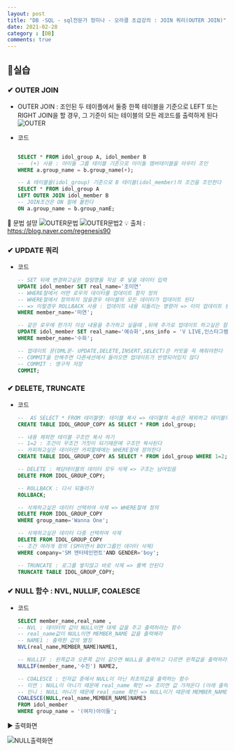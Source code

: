 ```yaml
---
layout: post
title: "DB -SQL - sql전문가 정미나 - 오라클 초급강의 : JOIN 쿼리(OUTER JOIN)"
date: 2021-02-28
category : [DB]
comments: true
---
```


## 🔷실습

### ✔ OUTER JOIN

- OUTER JOIN : 조인된 두 테이플에서 둘중 한쪽 테이블을 기준으로 LEFT 또는 RIGHT JOIN을 할 경우,
그 기준이 되는 테이블의 모든 레코드를 출력하게 된다
![OUTER](https://user-images.githubusercontent.com/65608960/109418823-a49f5100-7a0d-11eb-91a6-88b3d8bbaa22.JPG)

- 코드
    ```sql

    SELECT * FROM idol_group A, idol_member B 
    --  (+) 사용 : 아이돌 그룹 테이블 기준으로 아이돌 멤버테이블을 아우터 조인 
    WHERE a.group_name = b.group_name(+);

    -- A 테이블을(idol_group) 기준으로 B 테이블(idol_member)의 조건을 조인한다
    SELECT * FROM idol_group A 
    LEFT OUTER JOIN idol_member B 
    -- JOIN조건은 ON 절에 붙힌다
    ON a.group_name = b.group_namE;
    ```
🎈 문법 설먕
![OUTER문법](https://user-images.githubusercontent.com/65608960/109418821-a36e2400-7a0d-11eb-9cdf-8410d19a7fda.JPG)
![OUTER문법2](https://user-images.githubusercontent.com/65608960/109418824-a49f5100-7a0d-11eb-9594-a373364437d5.JPG)
💡 출처 : https://blog.naver.com/regenesis90

### ✔ UPDATE 쿼리
- 코드
    ```sql
    -- SET 뒤에 변경하고싶은 컬럼명을 작성 후 넣을 데이터 입력
    UPDATE idol_member SET real_name='조미연' 
    -- WHERE절에서 어떤 로우의 데이터를 업데이트 할지 정의
    -- WHERE절에서 정의하지 않을경우 테이블의 모든 데이터가 업데이트 된다 
    -- => 이럴경우 ROLLBACK 사용 : 업데이트 내용 되돌리는 명령어 => 이미 업데이트 된 후 명발견하였을 경우 
    WHERE member_name='미연';
    
    -- 같은 로우에 한가지 이상 내용을 추가하고 싶을때 ,뒤에 추가로 업데이트 하고싶은 컬럼명 추가
    UPDATE idol_member SET real_name='예슈화',sns_info = 'V LIVE,인스타그램'
    WHERE member_name='수화';

    -- 업데이트 문(DML문- UPDATE,DELETE,INSERT,SELECT)은 커밋을 꼭 해줘야한다
    -- COMMIT을 안해주면 다른세션에서 들어오면 업데이트가 반영되어있지 않다
    -- COMMIT : 영구적 저장
    COMMIT;
    ```

### ✔  DELETE, TRUNCATE

- 코드
    ```sql
    --  AS SELECT * FROM 테이블명: 테이블 복사 => 테이블의 속성은 제외하고 테이블의 구조와 데이터들만 복사된다
    CREATE TABLE IDOL_GROUP_COPY AS SELECT * FROM idol_group;

    -- 내용 제외한 테이블 구조만 복사 하기
    -- 1=2 : 조건이 무조건 거짓이 되기때문에 구조만 복사된다
    -- 카피하고싶은 데이터만 카피할때에는 WHERE절에 정의한다
    CREATE TABLE IDOL_GROUP_COPY AS SELECT * FROM idol_group WHERE 1=2;

    -- DELETE : 해당테이블의 데이터 모두 삭제 => 구조는 남아있음
    DELETE FROM IDOL_GROUP_COPY;

    -- ROLLBACK : 다시 되돌리기
    ROLLBACK;

    -- 삭제하고싶은 데이터 선택하여 삭제 => WHERE절에 정의
    DELETE FROM IDOL_GROUP_COPY
    WHERE group_name='Wanna One';

    -- 삭제하고싶은 데이터 다중 선택하여 삭제
    DELETE FROM IDOL_GROUP_COPY
    -- 조건 여러개 정의 (SM이면서 BOY그룹인 데이터 삭제)
    WHERE company='SM 엔터테인먼트'AND GENDER='boy';

    -- TRUNCATE : 로그를 쌓지않고 바로 삭제 => 롤백 안된다
    TRUNCATE TABLE IDOL_GROUP_COPY;        
    ```


### ✔ NULL 함수 : NVL, NULLIF, COALESCE
- 코드

    ```sql    
    SELECT member_name,real_name ,
    -- NVL : 데이터의 값이 NULL이면 대체 값을 주고 출력하라는 함수
    -- real_name값이 NULL이면 MEMBER_NAME 값을 출력해라
    -- NAME1 : 출력한 값의 별칭 
    NVL(real_name,MEMBER_NAME)NAME1,

    -- NULLIF : 왼쪽값과 오른쪽 값이 같으면 NULL을 출력하고 다르면 왼쪽값을 출력하라는 함수
    NULLIF(member_name,'수진') NAME2,

    -- COALESCE : 인자값 중에서 NULL이 아닌 최초의값을 출력하는 함수
    -- 미연 : NULL이 아니기 때문에 real_name 확인 => 조미연 값 가져온다 (아래 출력화면 확인)
    -- 민니 : NULL 아니기 때문에 real_name 확인 => NULL이기 때문에 MEMBER_NAME 가져온다 (아래 출력화면 확인)
    COALESCE(NULL,real_name,MEMBER_NAME)NAME3
    FROM idol_member
    WHERE group_name = '(여자)아이들';        
    ```
▶ 출력화면

![NULL출력화면](https://user-images.githubusercontent.com/65608960/109420262-cea84180-7a14-11eb-8165-e66e263eb9fc.JPG)
